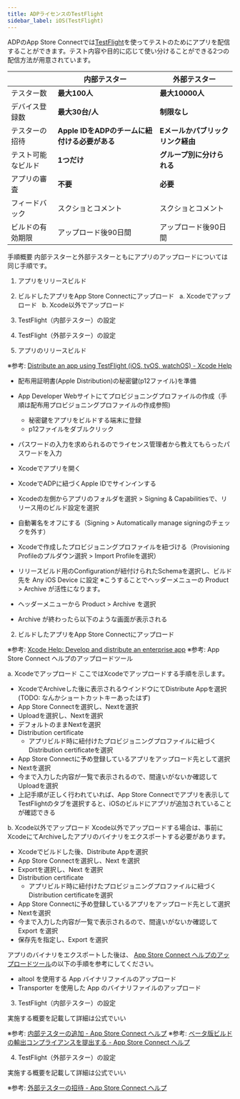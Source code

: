 ```yaml
---
title: ADPライセンスのTestFlight
sidebar_label: iOS(TestFlight)
---
```



ADPのApp Store Connectでは[TestFlight](https://developer.apple.com/jp/testflight/)を使ってテストのためにアプリを配信することができます。テスト内容や目的に応じて使い分けることができる2つの配信方法が用意されています。


||内部テスター|外部テスター|
|-|-|-|
|テスター数|**最大100人**|**最大10000人**|
|デバイス登録数|**最大30台/人**|**制限なし**|
|テスターの招待|**Apple IDをADPのチームに紐付ける必要がある**|**Eメールかパブリックリンク経由**|
|テスト可能なビルド|**1つだけ**|**グループ別に分けられる**|
|アプリの審査|**不要**|**必要**|
|フィードバック|スクショとコメント|スクショとコメント|
|ビルドの有効期限|アップロード後90日間|アップロード後90日間|


手順概要
内部テスターと外部テスターともにアプリのアップロードについては同じ手順です。



1. アプリをリリースビルド
2. ビルドしたアプリをApp Store Connectにアップロード
  a. Xcodeでアップロード
  b. Xcode以外でアップロード
3. TestFlight（内部テスター）の設定
4. TestFlight（外部テスター）の設定




1. アプリのリリースビルド


※参考: [Distribute an app using TestFlight (iOS, tvOS, watchOS) - Xcode Help](https://help.apple.com/xcode/mac/current/#/dev2539d985f)



- 配布用証明書(Apple Distribution)の秘密鍵(p12ファイル)を準備
- App Developer Webサイトにてプロビジョニングプロファイルの作成（手順は配布用プロビジョニングプロファイルの作成参照)
   - 秘密鍵をアプリをビルドする端末に登録
   - p12ファイルをダブルクリック
- パスワードの入力を求められるのでライセンス管理者から教えてもらったパスワードを入力


 - Xcodeでアプリを開く
 - XcodeでADPに紐づくApple IDでサインインする
 - Xcodeの左側からアプリのフォルダを選択 > Signing & Capabilitiesで、リリース用のビルド設定を選択
 - 自動署名をオフにする（Signing > Automatically manage signingのチェックを外す）
 - Xcodeで作成したプロビジョニングプロファイルを紐づける（Provisioning Profileのプルダウン選択 > Import Profileを選択）
 - リリースビルド用のConfigurationが紐付けられたSchemaを選択し、ビルド先を Any iOS Device に設定
   ※こうすることでヘッダーメニューの Product > Archive が活性になります。
 - ヘッダーメニューから Product > Archive を選択
 - Archive が終わったら以下のような画面が表示される


2. ビルドしたアプリをApp Store Connectにアップロード

※参考: [Xcode Help: Develop and distribute an enterprise app](https://help.apple.com/xcode/mac/current/#/devba5e7054d)
※参考: App Store Connect ヘルプのアップロードツール


a. Xcodeでアップロード
ここではXcodeでアップロードする手順を示します。

- XcodeでArchiveした後に表示されるウインドウにてDistribute Appを選択
  (TODO: なんかショートカットキーあったはず)
- App Store Connectを選択し、Nextを選択
- Uploadを選択し、Nextを選択
- デフォルトのままNextを選択
- Distribution certificate
   - アプリビルド時に紐付けたプロビジョニングプロファイルに紐づくDistribution certificateを選択
- App Store Connectに予め登録しているアプリをアップロード先として選択
- Nextを選択
- 今まで入力した内容が一覧で表示されるので、間違いがないか確認して Uploadを選択
- 上記手順が正しく行われていれば、App Store Connectでアプリを表示して TestFlightのタブを選択すると、iOSのビルドにアプリが追加されていることが確認できる


b. Xcode以外でアップロード
Xcode以外でアップロードする場合は、事前にXcodeにてArchiveしたアプリのバイナリをエクスポートする必要があります。

- Xcodeでビルドした後、Distribute Appを選択
- App Store Connectを選択し、Next を選択
- Exportを選択し、Next を選択
- Distribution certificate
  - アプリビルド時に紐付けたプロビジョニングプロファイルに紐づくDistribution certificateを選択
- App Store Connectに予め登録しているアプリをアップロード先として選択
- Nextを選択
- 今まで入力した内容が一覧で表示されるので、間違いがないか確認して Export を選択
- 保存先を指定し、Export を選択


アプリのバイナリをエクスポートした後は、
[App Store Connect ヘルプのアップロードツール](https://help.apple.com/app-store-connect/#/devb1c185036)の以下の手順を参考にしてください。

 - altool を使用する App バイナリファイルのアップロード
 - Transporter を使用した App のバイナリファイルのアップロード


 3. TestFlight（内部テスター）の設定

実施する概要を記載して詳細は公式でいい

※参考: [内部テスターの追加 - App Store Connect ヘルプ](https://help.apple.com/app-store-connect/?lang=ja#/dev839fb66e9)
※参考: [ベータ版ビルドの輸出コンプライアンスを提出する - App Store Connect ヘルプ](https://help.apple.com/app-store-connect/?lang=ja#/dev22b9b2174)



4. TestFlight（外部テスター）の設定

実施する概要を記載して詳細は公式でいい

※参考: [外部テスターの招待 - App Store Connect ヘルプ](https://help.apple.com/app-store-connect/?lang=ja#/dev859139543)


